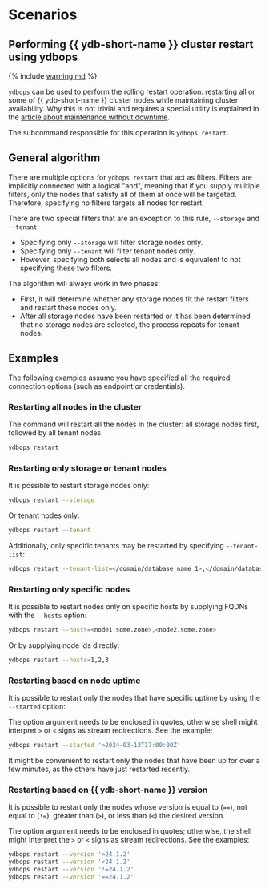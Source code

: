 # Scenarios 

## Performing {{ ydb-short-name }} cluster restart using ydbops

{% include [warning.md](_includes/warning.md) %}

`ydbops` can be used to perform the rolling restart operation: restarting all or some of {{ ydb-short-name }} cluster nodes while maintaining cluster availability. Why this is not trivial and requires a special utility is explained in the [article about maintenance without downtime](../../devops/manual/maintenance-without-downtime).

The subcommand responsible for this operation is `ydbops restart`.

## General algorithm

There are multiple options for `ydbops restart` that act as filters. Filters are implicitly connected with a logical "and", meaning that if you supply multiple filters, only the nodes that satisfy all of them at once will be targeted. Therefore, specifying no filters targets all nodes for restart.

There are two special filters that are an exception to this rule, `--storage` and `--tenant`:
- Specifying only `--storage` will filter storage nodes only.
- Specifying only `--tenant` will filter tenant nodes only.
- However, specifying both selects all nodes and is equivalent to not specifying these two filters.

The algorithm will always work in two phases:

- First, it will determine whether any storage nodes fit the restart filters and restart these nodes only.
- After all storage nodes have been restarted or it has been determined that no storage nodes are selected, the process repeats for tenant nodes.

## Examples

The following examples assume you have specified all the required connection options (such as endpoint or credentials).

### Restarting all nodes in the cluster

The command will restart all the nodes in the cluster: all storage nodes first, followed by all tenant nodes.

```bash
ydbops restart 
```

### Restarting only storage or tenant nodes

It is possible to restart storage nodes only:

```bash
ydbops restart --storage
```

Or tenant nodes only:

```bash
ydbops restart --tenant
```

Additionally, only specific tenants may be restarted by specifying `--tenant-list`:

```bash
ydbops restart --tenant-list=</domain/database_name_1>,</domain/database_name_2>,...
```

### Restarting only specific nodes

It is possible to restart nodes only on specific hosts by supplying FQDNs with the `--hosts` option:

```bash
ydbops restart --hosts=<node1.some.zone>,<node2.some.zone>
```

Or by supplying node ids directly:

```bash
ydbops restart --hosts=1,2,3
```

### Restarting based on node uptime

It is possible to restart only the nodes that have specific uptime by using the `--started` option:

The option argument needs to be enclosed in quotes, otherwise shell might interpret `>` or `<` signs as stream redirections. See the example:

```bash
ydbops restart --started '>2024-03-13T17:00:00Z'
```

It might be convenient to restart only the nodes that have been up for over a few minutes, as the others have just restarted recently.

### Restarting based on {{ ydb-short-name }} version

It is possible to restart only the nodes whose version is equal to (`==`), not equal to (`!=`), greater than (`>`), or less than (`<`) the desired version.

The option argument needs to be enclosed in quotes; otherwise, the shell might interpret the `>` or `<` signs as stream redirections. See the examples:

```bash
ydbops restart --version '>24.1.2'
ydbops restart --version '<24.1.2'
ydbops restart --version '!=24.1.2'
ydbops restart --version '==24.1.2'
```
